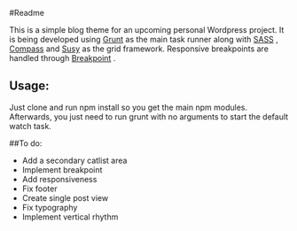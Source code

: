 #Readme

This is a simple blog theme for an upcoming personal Wordpress project. It is being developed using [Grunt](http://gruntjs.com/) as the main task runner along with [SASS](http://sass-lang.com/) , [Compass](http://compass-style.org/)  and [Susy](http://susy.oddbird.net/)  as the grid framework. Responsive breakpoints are handled through [Breakpoint](http://breakpoint-sass.com/) .

## Usage:
Just clone and run npm install so you get the main npm modules. Afterwards, you just need to run grunt with no arguments to start the default watch task.

##To do:
- Add a secondary catlist area
- Implement breakpoint
- Add responsiveness
- Fix footer
- Create single post view
- Fix typography
- Implement vertical rhythm